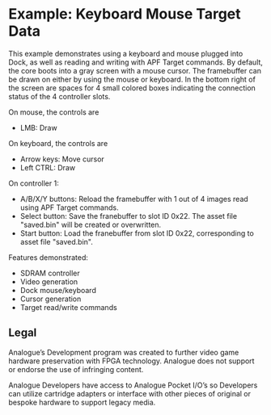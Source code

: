 # Example: Keyboard Mouse Target Data

This example demonstrates using a keyboard and mouse plugged into Dock, as well as reading and writing with APF Target commands. 
By default, the core boots into a gray screen with a mouse cursor. The framebuffer can be drawn on either by using the mouse or keyboard.
In the bottom right of the screen are spaces for 4 small colored boxes indicating the connection status of the 4 controller slots.

On mouse, the controls are 
* LMB: Draw

On keyboard, the controls are
* Arrow keys: Move cursor
* Left CTRL: Draw

On controller 1:
* A/B/X/Y buttons: Reload the framebuffer with 1 out of 4 images read using APF Target commands.
* Select button: Save the franebuffer to slot ID 0x22. The asset file "saved.bin" will be created or overwritten.
* Start button: Load the franebuffer from slot ID 0x22, corresponding to asset file "saved.bin".

Features demonstrated:

* SDRAM controller
* Video generation
* Dock mouse/keyboard
* Cursor generation
* Target read/write commands


## Legal
Analogue’s Development program was created to further video game hardware preservation with FPGA technology. Analogue does not support or endorse the use of infringing content.

Analogue Developers have access to Analogue Pocket I/O’s so Developers can utilize cartridge adapters or interface with other pieces of original or bespoke hardware to support legacy media.
